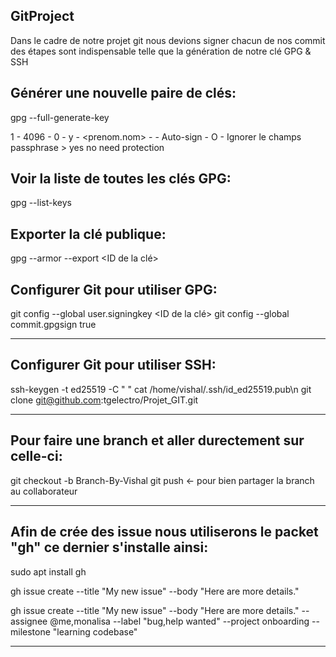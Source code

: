 ## GitProject

Dans le cadre de notre projet git nous devions signer chacun de nos commit des étapes sont indispensable telle que la génération de notre clé GPG & SSH

## Générer une nouvelle paire de clés:
gpg --full-generate-key

1 - 4096 - 0 - y - <prenom.nom> - <mail git> - Auto-sign - O - Ignorer le champs passphrase > yes no need protection

## Voir la liste de toutes les clés GPG:
gpg --list-keys

## Exporter la clé publique:
gpg --armor --export <ID de la clé>

## Configurer Git pour utiliser GPG:
git config --global user.signingkey <ID de la clé>
git config --global commit.gpgsign true

---------------------

## Configurer Git pour utiliser SSH:

ssh-keygen -t ed25519  -C " "
cat /home/vishal/.ssh/id_ed25519.pub\n
git clone git@github.com:tgelectro/Projet_GIT.git

---------------------

## Pour faire une branch et aller durectement sur celle-ci: 

git checkout -b Branch-By-Vishal
git push <- pour bien partager la branch au collaborateur

---------------------

## Afin de crée des issue nous utiliserons le packet "gh" ce dernier s'installe ainsi:

sudo apt install gh

gh issue create --title "My new issue" --body "Here are more details."

gh issue create --title "My new issue" --body "Here are more details." --assignee @me,monalisa --label "bug,help wanted" --project onboarding --milestone "learning codebase"

---------------------

